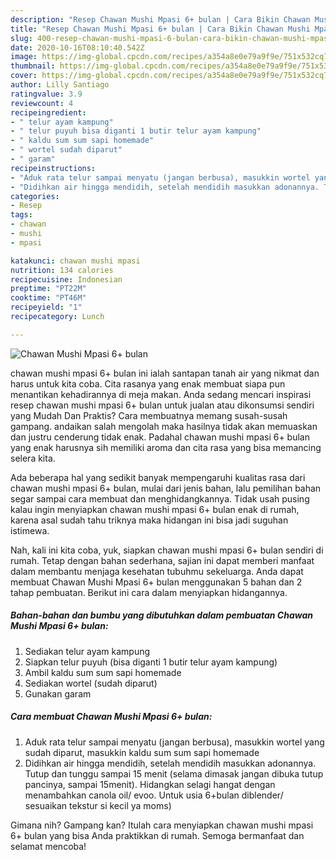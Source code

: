 ```yaml
---
description: "Resep Chawan Mushi Mpasi 6+ bulan | Cara Bikin Chawan Mushi Mpasi 6+ bulan Yang Lezat"
title: "Resep Chawan Mushi Mpasi 6+ bulan | Cara Bikin Chawan Mushi Mpasi 6+ bulan Yang Lezat"
slug: 400-resep-chawan-mushi-mpasi-6-bulan-cara-bikin-chawan-mushi-mpasi-6-bulan-yang-lezat
date: 2020-10-16T08:10:40.542Z
image: https://img-global.cpcdn.com/recipes/a354a8e0e79a9f9e/751x532cq70/chawan-mushi-mpasi-6-bulan-foto-resep-utama.jpg
thumbnail: https://img-global.cpcdn.com/recipes/a354a8e0e79a9f9e/751x532cq70/chawan-mushi-mpasi-6-bulan-foto-resep-utama.jpg
cover: https://img-global.cpcdn.com/recipes/a354a8e0e79a9f9e/751x532cq70/chawan-mushi-mpasi-6-bulan-foto-resep-utama.jpg
author: Lilly Santiago
ratingvalue: 3.9
reviewcount: 4
recipeingredient:
- " telur ayam kampung"
- " telur puyuh bisa diganti 1 butir telur ayam kampung"
- " kaldu sum sum sapi homemade"
- " wortel sudah diparut"
- " garam"
recipeinstructions:
- "Aduk rata telur sampai menyatu (jangan berbusa), masukkin wortel yang sudah diparut, masukkin kaldu sum sum sapi homemade"
- "Didihkan air hingga mendidih, setelah mendidih masukkan adonannya. Tutup dan tunggu sampai 15 menit (selama dimasak jangan dibuka tutup pancinya, sampai 15menit). Hidangkan selagi hangat dengan menambahkan canola oil/ evoo. Untuk usia 6+bulan diblender/ sesuaikan tekstur si kecil ya moms)"
categories:
- Resep
tags:
- chawan
- mushi
- mpasi

katakunci: chawan mushi mpasi 
nutrition: 134 calories
recipecuisine: Indonesian
preptime: "PT22M"
cooktime: "PT46M"
recipeyield: "1"
recipecategory: Lunch

---
```



![Chawan Mushi Mpasi 6+ bulan](https://img-global.cpcdn.com/recipes/a354a8e0e79a9f9e/751x532cq70/chawan-mushi-mpasi-6-bulan-foto-resep-utama.jpg)


chawan mushi mpasi 6+ bulan ini ialah santapan tanah air yang nikmat dan harus untuk kita coba. Cita rasanya yang enak membuat siapa pun menantikan kehadirannya di meja makan.
Anda sedang mencari inspirasi resep chawan mushi mpasi 6+ bulan untuk jualan atau dikonsumsi sendiri yang Mudah Dan Praktis? Cara membuatnya memang susah-susah gampang. andaikan salah mengolah maka hasilnya tidak akan memuaskan dan justru cenderung tidak enak. Padahal chawan mushi mpasi 6+ bulan yang enak harusnya sih memiliki aroma dan cita rasa yang bisa memancing selera kita.



Ada beberapa hal yang sedikit banyak mempengaruhi kualitas rasa dari chawan mushi mpasi 6+ bulan, mulai dari jenis bahan, lalu pemilihan bahan segar sampai cara membuat dan menghidangkannya. Tidak usah pusing kalau ingin menyiapkan chawan mushi mpasi 6+ bulan enak di rumah, karena asal sudah tahu triknya maka hidangan ini bisa jadi suguhan istimewa.


Nah, kali ini kita coba, yuk, siapkan chawan mushi mpasi 6+ bulan sendiri di rumah. Tetap dengan bahan sederhana, sajian ini dapat memberi manfaat dalam membantu menjaga kesehatan tubuhmu sekeluarga. Anda dapat membuat Chawan Mushi Mpasi 6+ bulan menggunakan 5 bahan dan 2 tahap pembuatan. Berikut ini cara dalam menyiapkan hidangannya.

<!--inarticleads1-->

##### Bahan-bahan dan bumbu yang dibutuhkan dalam pembuatan Chawan Mushi Mpasi 6+ bulan:

1. Sediakan  telur ayam kampung
1. Siapkan  telur puyuh (bisa diganti 1 butir telur ayam kampung)
1. Ambil  kaldu sum sum sapi homemade
1. Sediakan  wortel (sudah diparut)
1. Gunakan  garam




<!--inarticleads2-->

##### Cara membuat Chawan Mushi Mpasi 6+ bulan:

1. Aduk rata telur sampai menyatu (jangan berbusa), masukkin wortel yang sudah diparut, masukkin kaldu sum sum sapi homemade
1. Didihkan air hingga mendidih, setelah mendidih masukkan adonannya. Tutup dan tunggu sampai 15 menit (selama dimasak jangan dibuka tutup pancinya, sampai 15menit). Hidangkan selagi hangat dengan menambahkan canola oil/ evoo. Untuk usia 6+bulan diblender/ sesuaikan tekstur si kecil ya moms)




Gimana nih? Gampang kan? Itulah cara menyiapkan chawan mushi mpasi 6+ bulan yang bisa Anda praktikkan di rumah. Semoga bermanfaat dan selamat mencoba!
